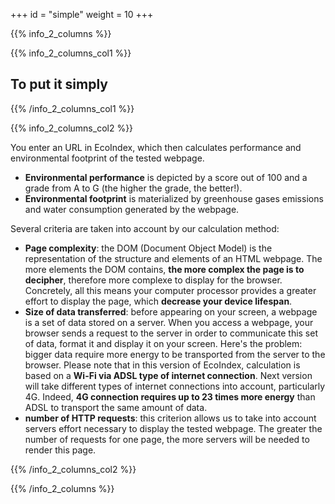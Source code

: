 +++
id = "simple"
weight = 10
+++

{{% info_2_columns %}}

{{% info_2_columns_col1 %}}

## To put it simply

{{% /info_2_columns_col1 %}}

{{% info_2_columns_col2 %}}

You enter an URL in EcoIndex, which then calculates performance and environmental footprint of the tested webpage.

- **Environmental performance** is depicted by a score out of 100 and a grade from A to G (the higher the grade, the better!).
- **Environmental footprint** is materialized by greenhouse gases emissions and water consumption generated by the webpage.

Several criteria are taken into account by our calculation method:

- **Page complexity**: the DOM (Document Object Model) is the representation of the structure and elements of an HTML webpage. The more elements the DOM contains, **the more complex the page is to decipher**, therefore more complexe to display for the browser. Concretely, all this means your computer processor provides a greater effort to display the page, which **decrease your device lifespan**.
- **Size of data transferred**: before appearing on your screen, a webpage is a set of data stored on a server. When you access a webpage, your browser sends a request to the server in order to communicate this set of data, format it and display it on your screen. Here's the problem: bigger data require more energy to be transported from the server to the browser.
Please note that in this version of EcoIndex, calculation is based on a **Wi-Fi via ADSL type of internet connection**. Next version will take different types of internet connections into account, particularly 4G. Indeed, **4G connection requires up to 23 times more energy** than ADSL to transport the same amount of data.
- **number of HTTP requests**: this criterion allows us to take into account servers effort necessary to display the tested webpage. The greater the number of requests for one page, the more servers will be needed to render this page.

{{% /info_2_columns_col2 %}}

{{% /info_2_columns %}}

